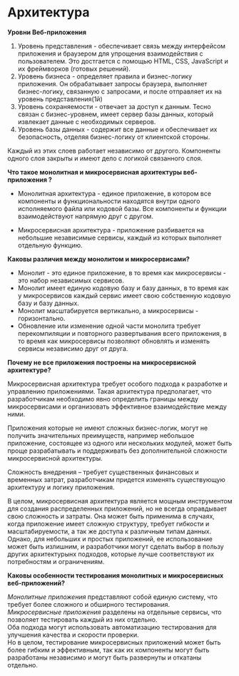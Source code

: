 # Архитектура  

**Уровни Веб-приложения**

1. Уровень представления - обеспечивает связь между интерфейсом приложения и браузером для упрощения взаимодействия с пользователем. Это достгается с помощью HTML, CSS, JavaScript и их фреймворков (готовых решений).  
2. Уровень бизнеса - определяет правила и бизнес-логику приложения. Он обрабатывает запросы браузера, выполняет бизнес-логику, связанную с запросами, и после отправляет их на уровень представления(1й) 
3. Уровень сохраняемости - отвечает за доступ к данным. Тесно связан с бизнес-уровнем, имеет сервер базы данных, который извлекает данные с необходимых серверов.
4. Уровень базы данных - содержит все данные и обеспечивает их безопасность, отделяя бизнес-логику от клиентской стороны.  

Каждый из этих слоев работает независимо от другого. Компоненты одного слоя закрыты и имеют дело с логикой связанного слоя.    

**Что такое монолитная и микросервисная архитектуры веб-приложения ?**

  - Монолитная архитектура - единое приложение, в котором все компоненты и функциональности находятся внутри одного исполняемого файла или кодовой базы. Все компоненты и функции взаимодействуют напрямую друг с другом.

  - Микросервисная архитектура - приложение разбивается на небольшие независимые сервисы, каждый из которых выполняет отдельную функцию.  

**Каковы различия между монолитом и микросервисами?**       

- Монолит - это единое приложение, в то время как микросервисы - это набор независимых сервисов.  
- Монолит имеет единую кодовую базу и базу данных, в то время как у микросервисов каждый сервис имеет свою собственную кодовую базу и базу данных.  
- Монолит масштабируется вертикально, а микросервисы - горизонтально.  
- Обновление или изменение одной части монолита требует перекомпиляции и повторного развертывания всего приложения, в то время как микросервисы позволяют обновлять и изменять сервисы независимо друг от друга.      

**Почему не все приложения построены на микросервисной архитектуре?**  

Микросервисная архитектура требует особого подхода к разработке и управлению приложениями. Такая архитектура предполагает, что разработчикам необходимо явно определить границы между микросервисами и организовать эффективное взаимодействие между ними.  

Приложения которые не имеют сложных бизнес-логик, могут не получить значительных преимуществ, например небольшое приложение, состоящее из одного или нескольких модулей, может быть проще разрабатывать и поддерживать без дополнительной сложности микросервисной архитектуры.  

Сложность внедрения – требует существенных финансовых и временных затрат, разработчикам придется изменять существующую архитектуру и логику приложения.  

В целом, микросервисная архитектура является мощным инструментом для создания распределенных приложений, но не всегда оправдывает свою сложность и затраты. Она может быть применима в случаях, когда приложение имеет сложную структуру, требует гибкости и масштабируемости, а так же доступа к различным типам данных. Однако, для небольших и простых приложений, ее использование может быть излишним, и разработчики могут сделать выбор в пользу других архитектурынх подходов, которые лучше соответствуют их потребностям и ограничениям.

**Каковы особенности тестирования монолитных и микросервисных веб-приложений?**  

*Монолитные приложения* представляют собой единую систему, что требует более сложного и обширного тестирования.  
*Микросервисные приложения* разделены на отдельные сервисы, что позволяет тестировать каждый из них отдельно.   
Оба подхода могут использовать автоматизацию тестирования для улучшения качества и скорости проверки.   
Но в целом, тестирование микросервисных приложений может быть более гибким и эффективным, так как их компоненты могут быть разработаны независимо и могут быть развернуты и откатаны отдельно.

